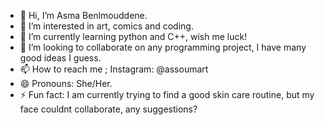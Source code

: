 - 👋 Hi, I’m Asma Benlmouddene.
- 👀 I’m interested in art, comics and coding.
- 🌱 I’m currently learning python and C++, wish me luck!
- 💞️ I’m looking to collaborate on any programming project, I have many good ideas I guess.
- 📫 How to reach me ; Instagram: @assoumart
- 😄 Pronouns: She/Her.
- ⚡ Fun fact: I am currently trying to find a good skin care routine, but my face couldnt collaborate, any suggestions?

<!---
assoumart05/assoumart05 is a ✨ special ✨ repository because its `README.md` (this file) appears on your GitHub profile.
You can click the Preview link to take a look at your changes.
--->
